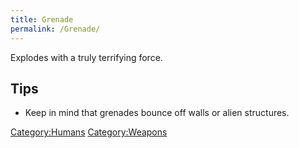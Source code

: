 ```yaml
---
title: Grenade
permalink: /Grenade/
---
```


Explodes with a truly terrifying force.

## Tips

- Keep in mind that grenades bounce off walls or alien structures.

[Category:Humans](Category:Humans "wikilink")
[Category:Weapons](Category:Weapons "wikilink")
